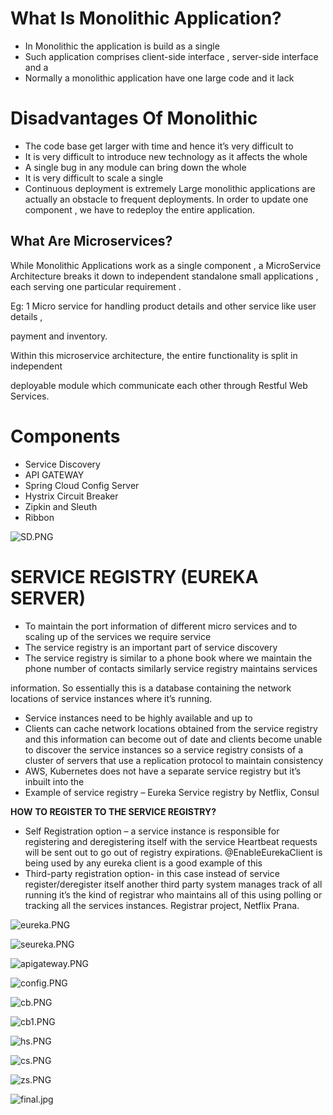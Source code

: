 # What Is Monolithic Application?

- In Monolithic the application is build as a single
- Such application comprises client-side interface , server-side interface and a
- Normally a monolithic application have one large code and it lack

# Disadvantages Of Monolithic

- The code base get larger with time and hence it’s very difficult to
- It is very difficult to introduce new technology as it affects the whole
- A single bug in any module can bring down the whole
- It is very difficult to scale a single
- Continuous deployment is extremely Large monolithic applications are actually an obstacle to frequent deployments. In order to update one component , we have to redeploy the entire application.

## What Are Microservices?

While Monolithic Applications work as a single component , a MicroService Architecture breaks it down to independent standalone small applications , each serving one particular requirement .

Eg: 1 Micro service for handling product details and other service like user details ,

payment and inventory.

Within this microservice architecture, the entire functionality is split in independent

deployable module which communicate each other through Restful Web Services.

# Components

- Service Discovery
- API GATEWAY
- Spring Cloud Config Server
- Hystrix Circuit Breaker
- Zipkin and Sleuth
- Ribbon

![SD.PNG](SD.PNG)

# SERVICE REGISTRY (EUREKA SERVER)

- To maintain the port information of different micro services and to scaling up of the services we require service
- The service registry is an important part of service discovery
- The service registry is similar to a phone book where we maintain the phone number of contacts similarly service registry maintains services

information. So essentially this is a database containing the network locations of service instances where it’s running.

- Service instances need to be highly available and up to
- Clients can cache network locations obtained from the service registry and this information can become out of date and clients become unable to discover the service instances so a service registry consists of a cluster of servers that use a replication protocol to maintain consistency
- AWS, Kubernetes does not have a separate service registry but it’s inbuilt into the
- Example of service registry – Eureka Service registry by Netflix, Consul

**HOW** **TO REGISTER TO THE SERVICE REGISTRY?**

- Self Registration option – a service instance is responsible for registering and deregistering itself with the service Heartbeat requests will be sent out to go out of registry expirations. @EnableEurekaClient is being used by any eureka client is a good example of this
- Third-party registration option- in this case instead of service register/deregister itself another third party system manages track of all running it’s the kind of registrar who maintains all of this using polling or tracking all the services instances. Registrar project, Netflix Prana.

![eureka.PNG](eureka.PNG)

![seureka.PNG](seureka.PNG)

![apigateway.PNG](apigateway.PNG)

![config.PNG](config.PNG)

![cb.PNG](cb.PNG)

![cb1.PNG](cb1.PNG)

![hs.PNG](hs.PNG)

![cs.PNG](cs.PNG)

![zs.PNG](zs.PNG)

![final.jpg](final.jpg)



